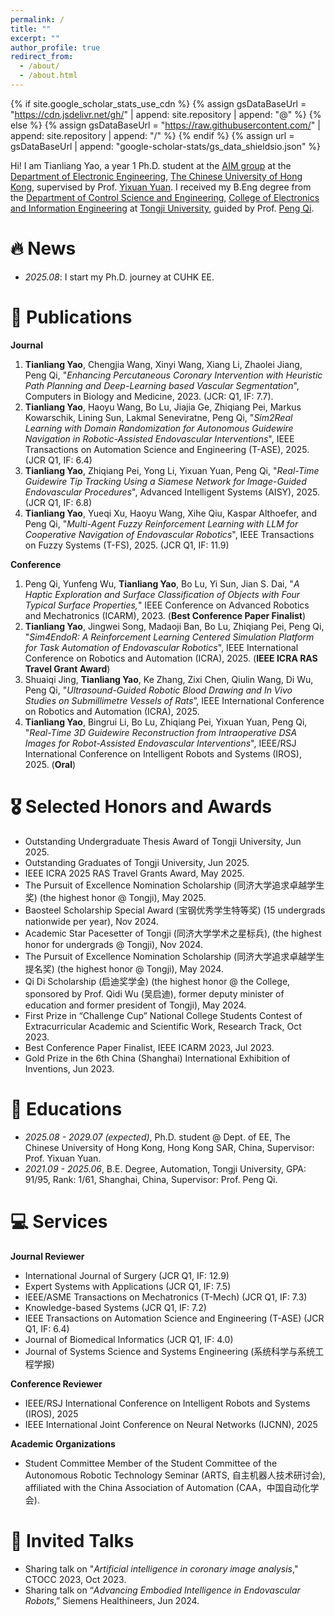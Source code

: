 ```yaml
---
permalink: /
title: ""
excerpt: ""
author_profile: true
redirect_from: 
  - /about/
  - /about.html
---
```


{% if site.google_scholar_stats_use_cdn %}
{% assign gsDataBaseUrl = "https://cdn.jsdelivr.net/gh/" | append: site.repository | append: "@" %}
{% else %}
{% assign gsDataBaseUrl = "https://raw.githubusercontent.com/" | append: site.repository | append: "/" %}
{% endif %}
{% assign url = gsDataBaseUrl | append: "google-scholar-stats/gs_data_shieldsio.json" %}

<span class='anchor' id='about-me'></span>
Hi! I am Tianliang Yao, a year 1 Ph.D. student at the [AIM group](http://www.ee.cuhk.edu.hk/~yxyuan/index.htm) at the [Department of Electronic Engineering](https://www.ee.cuhk.edu.hk/en-gb/), [The Chinese University of Hong Kong](https://www.cuhk.edu.hk/chinese/index.html), supervised by Prof. [Yixuan Yuan](http://www.ee.cuhk.edu.hk/~yxyuan/). I received my B.Eng degree from the [Department of Control Science and Engineering](https://cse.tongji.edu.cn/), [College of Electronics and Information Engineering](https://see.tongji.edu.cn/) at [Tongji University](https://www.tongji.edu.cn/), guided by Prof. [Peng Qi](https://cse.tongji.edu.cn/6b/68/c15581a158568/page.htm).


<span class='anchor' id='news'></span>
# 🔥 News
- *2025.08*: I start my Ph.D. journey at CUHK EE.


<span class='anchor' id='publications'></span>
# 📝 Publications 
**Journal**
1. **Tianliang Yao**, Chengjia Wang, Xinyi Wang, Xiang Li, Zhaolei Jiang, Peng Qi, "*Enhancing Percutaneous Coronary Intervention with Heuristic Path Planning and Deep-Learning based Vascular Segmentation*", Computers in Biology and Medicine, 2023. (JCR: Q1, IF: 7.7).
2. **Tianliang Yao**, Haoyu Wang, Bo Lu, Jiajia Ge, Zhiqiang Pei, Markus Kowarschik, Lining Sun, Lakmal Seneviratne, Peng Qi, "*Sim2Real Learning with Domain Randomization for Autonomous Guidewire Navigation in Robotic-Assisted Endovascular Interventions*", IEEE Transactions on Automation Science and Engineering (T-ASE), 2025. (JCR Q1, IF: 6.4)
3. **Tianliang Yao**, Zhiqiang Pei, Yong Li, Yixuan Yuan, Peng Qi, "*Real-Time Guidewire Tip Tracking Using a Siamese Network for Image-Guided Endovascular Procedures*", Advanced Intelligent Systems (AISY), 2025. (JCR Q1, IF: 6.8)
4. **Tianliang Yao**, Yueqi Xu, Haoyu Wang, Xihe Qiu, Kaspar Althoefer, and Peng Qi, "*Multi-Agent Fuzzy Reinforcement Learning with LLM for Cooperative Navigation of Endovascular Robotics*", IEEE Transactions on Fuzzy Systems (T-FS), 2025. (JCR Q1, IF: 11.9)

**Conference**
1. Peng Qi, Yunfeng Wu, **Tianliang Yao**, Bo Lu, Yi Sun, Jian S. Dai, "*A Haptic Exploration and Surface Classification of Objects with Four Typical Surface Properties,*" IEEE Conference on Advanced Robotics and Mechatronics (ICARM), 2023. (**Best Conference Paper Finalist**)
2. **Tianliang Yao**, Jingwei Song, Madaoji Ban, Bo Lu, Zhiqiang Pei, Peng Qi, "*Sim4EndoR: A Reinforcement Learning Centered Simulation Platform for Task Automation of Endovascular Robotics*", IEEE International Conference on Robotics and Automation (ICRA), 2025. (**IEEE ICRA RAS Travel Grant Award**)
3. Shuaiqi Jing, **Tianliang Yao**, Ke Zhang, Zixi Chen, Qiulin Wang, Di Wu, Peng Qi, "*Ultrasound-Guided Robotic Blood Drawing and In Vivo Studies on Submillimetre Vessels of Rats*”, IEEE International Conference on Robotics and Automation (ICRA), 2025.
4. **Tianliang Yao**, Bingrui Li, Bo Lu, Zhiqiang Pei, Yixuan Yuan, Peng Qi, "*Real-Time 3D Guidewire Reconstruction from Intraoperative DSA Images for Robot-Assisted Endovascular Interventions*", IEEE/RSJ International Conference on Intelligent Robots and Systems (IROS), 2025. (**Oral**)

# 🎖 Selected Honors and Awards
- Outstanding Undergraduate Thesis Award of Tongji University, Jun 2025.
- Outstanding Graduates of Tongji University, Jun 2025.
- IEEE ICRA 2025 RAS Travel Grants Award, May 2025.
- The Pursuit of Excellence Nomination Scholarship (同济大学追求卓越学生奖) (the highest honor @ Tongji), May 2025.
- Baosteel Scholarship Special Award (宝钢优秀学生特等奖) (15 undergrads nationwide per year), Nov 2024.
- Academic Star Pacesetter of Tongji (同济大学学术之星标兵), (the highest honor for undergrads @ Tongji), Nov 2024.
- The Pursuit of Excellence Nomination Scholarship (同济大学追求卓越学生提名奖) (the highest honor @ Tongji), May 2024.
- Qi Di Scholarship (启迪奖学金) (the highest honor @ the College, sponsored by Prof. Qidi Wu (吴启迪), former deputy minister of education and former president of Tongji), May 2024.
- First Prize in “Challenge Cup” National College Students Contest of Extracurricular Academic and Scientific Work, Research Track, Oct 2023.
- Best Conference Paper Finalist, IEEE ICARM 2023, Jul 2023.
- Gold Prize in the 6th China (Shanghai) International Exhibition of Inventions, Jun 2023.


<span class='anchor' id='educations'></span>
# 📖 Educations
- *2025.08 - 2029.07 (expected)*, Ph.D. student @ Dept. of EE, The Chinese University of Hong Kong, Hong Kong SAR, China, Supervisor: Prof. Yixuan Yuan.
- *2021.09 - 2025.06*, B.E. Degree, Automation, Tongji University, GPA: 91/95, Rank: 1/61, Shanghai, China, Supervisor: Prof. Peng Qi.


<span class='anchor' id='services'></span>
# 💻 Services
**Journal Reviewer**
- International Journal of Surgery (JCR Q1, IF: 12.9)
- Expert Systems with Applications (JCR Q1, IF: 7.5)
- IEEE/ASME Transactions on Mechatronics (T-Mech) (JCR Q1, IF: 7.3)
- Knowledge-based Systems (JCR Q1, IF: 7.2)
- IEEE Transactions on Automation Science and Engineering (T-ASE) (JCR Q1, IF: 6.4)
- Journal of Biomedical Informatics (JCR Q1, IF: 4.0)
- Journal of Systems Science and Systems Engineering (系统科学与系统工程学报)

**Conference Reviewer**
- IEEE/RSJ International Conference on Intelligent Robots and Systems (IROS), 2025
- IEEE International Joint Conference on Neural Networks (IJCNN), 2025

**Academic Organizations**
- Student Committee Member of the Student Committee of the Autonomous Robotic Technology Seminar (ARTS, 自主机器人技术研讨会), affiliated with the China Association of Automation (CAA，中国自动化学会).


<span class='anchor' id='invited-talks'></span>
# 💬 Invited Talks
- Sharing talk on "*Artificial intelligence in coronary image analysis*," CTOCC 2023, Oct 2023.
- Sharing talk on “*Advancing Embodied Intelligence in Endovascular Robots*,” Siemens Healthineers, Jun 2024.
